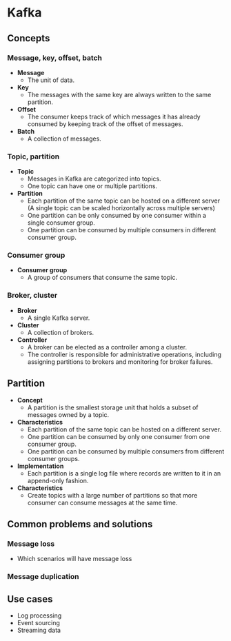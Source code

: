 # Kafka

## Concepts
### Message, key, offset, batch
- **Message**
   - The unit of data.
- **Key**
   - The messages with the same key are always written to the same partition.
- **Offset**
   - The consumer keeps track of which messages it has already consumed by keeping track of the offset of messages.
- **Batch**
   - A collection of messages.

### Topic, partition
- **Topic**
   - Messages in Kafka are categorized into topics.
   - One topic can have one or multiple partitions.
- **Partition**
   - Each partition of the same topic can be hosted on a different server (A single topic can be scaled horizontally across multiple servers)
   - One partition can be only consumed by one consumer within a single consumer group.
   - One partition can be consumed by multiple consumers in different consumer group.

### Consumer group
- **Consumer group**
   - A group of consumers that consume the same topic.
  
### Broker, cluster
- **Broker**
   - A single Kafka server.
- **Cluster**
   - A collection of brokers.
- **Controller**
   - A broker can be elected as a controller among a cluster.
   - The controller is responsible for administrative operations, including assigning partitions to brokers and monitoring for broker failures.

## Partition
- **Concept**
   - A partition is the smallest storage unit that holds a subset of messages owned by a topic.
- **Characteristics**
   - Each partition of the same topic can be hosted on a different server.
   - One partition can be consumed by only one consumer from one consumer group.
   - One partition can be consumed by multiple consumers from different consumer groups.
- **Implementation**
   - Each partition is a single log file where records are written to it in an append-only fashion.
- **Characteristics**
   - Create topics with a large number of partitions so that more consumer can consume messages at the same time.

## Common problems and solutions
### Message loss
- Which scenarios will have message loss

### Message duplication

## Use cases
- Log processing
- Event sourcing
- Streaming data

